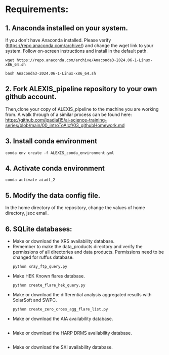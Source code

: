# Requirements:
## 1. Anaconda installed on your system.
   If you don't have Anaconda installed. Please verify (https://repo.anaconda.com/archive/) and change the wget link to your system. Follow on-screen instructions and install in the default path. 
   ```
   wget https://repo.anaconda.com/archive/Anaconda3-2024.06-1-Linux-x86_64.sh

   bash Anaconda3-2024.06-1-Linux-x86_64.sh
   ```
## 2. Fork ALEXIS_pipeline repository to your own github account. 
   Then,clone your copy of ALEXIS_pipeline to the machine you are working from. A walk through of a similar process can be found here: https://github.com/jpadial15/ai-science-training-series/blob/main/00_introToAlcf/03_githubHomework.md

## 3. Install conda environment
   ```
   conda env create -f ALEXIS_conda_environment.yml
   
   ```

## 4. Activate conda environment
   ```
   conda activate aiadl_2
   ```
## 5. Modify the data config file.
   In the home directory of the repository, change the values of home directory, jsoc email. 
## 6. SQLite databases: 
   - Make or download the XRS availability database.
   - Remember to make the data_products directory and verify the permissions of all directories and data products. Permissions need to be changed for ruffus database. 
      ```
      python xray_ftp_query.py
      ```
  - Make HEK Known flares database.
      ```
      python create_flare_hek_query.py
      ```
  - Make or download the differential analysis aggregated results with SolarSoft and SWPC.
      ```
      python create_zero_cross_agg_flare_list.py
      ```
  - Make or download the AIA availability database.
      ```
      
      ```
  - Make or download the HARP DRMS availability database.
      ```
      
      ```
  - Make or download the SXI availability database.
      ```
      
      ```


